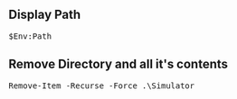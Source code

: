 
## Display Path
<pre>
$Env:Path
</pre>


## Remove Directory and all it's contents

<pre>
Remove-Item -Recurse -Force .\Simulator
</pre>
